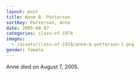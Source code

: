```yaml
---
layout: post
title: Anne B. Patterson
sortKey: Patterson, Anne
date: 2005-08-07
categories: class-of-1974
images:
  - /assets/class-of-1974/anne-b-patterson-1.png
gender: female
---
```

Anne died on August 7, 2005.
